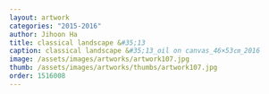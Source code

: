 ```yaml
---
layout: artwork 
categories: "2015-2016"
author: Jihoon Ha 
title: classical landscape &#35;13 
caption: classical landscape &#35;13_oil on canvas_46×53㎝_2016 
image: /assets/images/artworks/artwork107.jpg 
thumb: /assets/images/artworks/thumbs/artwork107.jpg 
order: 1516008 
---
```

